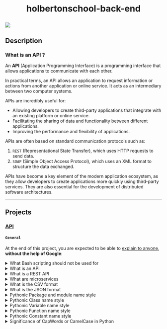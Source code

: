 # <p align=center> holbertonschool-back-end</p>
<img src='https://www.shutterstock.com/image-vector/back-end-icon-trendy-modern-600nw-1216508866.jpg'>

## Description
### What is an API ?
An **API** (Application Programming Interface) is a programming interface that allows applications to communicate with each other.
  
In practical terms, an API allows an application to request information or actions from another application or online service. It acts as an intermediary between two computer systems.
  
APIs are incredibly useful for:
  
- Allowing developers to create third-party applications that integrate with an existing platform or online service.
- Facilitating the sharing of data and functionality between different applications.
- Improving the performance and flexibility of applications.
  
APIs are often based on standard communication protocols such as:
  
1. `REST` (Representational State Transfer), which uses HTTP requests to send data.
2. `SOAP` (Simple Object Access Protocol), which uses an XML format to structure the data exchanged.
  
APIs have become a key element of the modern application ecosystem, as they allow developers to create applications more quickly using third-party services. They are also essential for the development of distributed software architectures.

-----------------

## Projects

### [API](https://github.com/MathieuMorel62/holbertonschool-back-end/tree/main/api)
#### `General`

At the end of this project, you are expected to be able to [explain to anyone](https://fs.blog/feynman-learning-technique/), **without the help of Google**:

<details>
<summary>What Bash scripting should not be used for</summary>
<br>

>Bash scripting should not be used for complex applications or high-performance computing tasks. For example, if you need to perform a large number of calculations or process large datasets, a compiled language like C or Java would be more efficient.
</details>
<details>
<summary>What is an API</summary>
<br>

>An API (Application Programming Interface) is a set of rules and protocols that allows different software applications to communicate with each other. For example, the Twitter API allows developers to access and publish tweets from their own applications.
</details>
<details>
<summary>What is a REST API</summary>
<br>

>A `REST` (Representational State Transfer) `API` is a type of API that uses HTTP requests to access and manipulate data. For example, the GitHub API uses REST principles to allow developers to access and manage their repositories.
</details>
<details>
<summary>What are microservices</summary>
<br>

>Microservices are a software architecture style in which large applications are broken down into smaller, independently deployable services that can communicate with each other through APIs. For example, Netflix uses microservices to enable rapid development and deployment of new features for its streaming platform.
</details>
<details>
<summary>What is the CSV format</summary>
<br>

>`CSV` (Comma-Separated Values) is a file format used to store tabular data in plain text. For example, a CSV file might be used to store a list of customers and their contact information.
</details>
<details>
<summary>What is the JSON format</summary>
<br>

>`JSON` (JavaScript Object Notation) is a lightweight data interchange format that is easy for humans to read and write, and easy for machines to parse and generate. For example, a JSON file might be used to store configuration data for a web application.
</details>
<details>
<summary>Pythonic Package and module name style</summary>
<br>

>Pythonic package and module names should be lowercase, with no underscores. For example, the `requests`, `numpy`, and `flask` packages follow this convention.
</details>
<details>
<summary>Pythonic Class name style</summary>
<br>

>Pythonic class names should use CamelCase (also known as CapWords), with the first letter of each word capitalized. For example, the `HttpRequest`, `MyClass`, and `CustomerData` classes follow this convention.
</details>
<details>
<summary>Pythonic Variable name style</summary>
<br>

>Pythonic variable names should be lowercase, with words separated by underscores. For example, the variables `my_variable`, `http_request`, and `customer_data` follow this convention.
</details>
<details>
<summary>Pythonic Function name style</summary>
<br>

>Pythonic function names should be lowercase, with words separated by underscores. For example, the functions `my_function`, `http_request_handler`, and `calculate_average` follow this convention.
</details>
<details>
<summary>Pythonic Constant name style</summary>
<br>

>Pythonic constant names should be all uppercase, with words separated by underscores. For example, the constants `MY_CONSTANT`, `HTTP_STATUS_OK`, and `PI_VALUE` follow this convention.
</details>
<details>
<summary>Significance of CapWords or CamelCase in Python</summary>
<br>

>In Python, CapWords (also known as CamelCase) is commonly used for class names because it makes them more easily distinguishable from variables and functions, which are usually lowercase with underscores. For example, the class name `HttpRequest` is easily distinguishable from the function name `http_request_handler` and the variable name `http_request`.
</details>

